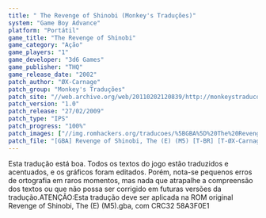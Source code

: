 ```yaml
---
title: " The Revenge of Shinobi (Monkey's Traduções)"
system: "Game Boy Advance"
platform: "Portátil"
game_title: "The Revenge of Shinobi"
game_category: "Ação"
game_players: "1"
game_developer: "3d6 Games"
game_publisher: "THQ"
game_release_date: "2002"
patch_author: "ØX-Carnage"
patch_group: "Monkey's Traduções"
patch_site: "//web.archive.org/web/20110202120839/http://monkeystraducoes.com/"
patch_version: "1.0"
patch_release: "27/02/2009"
patch_type: "IPS"
patch_progress: "100%"
patch_images: ["//img.romhackers.org/traducoes/%5BGBA%5D%20The%20Revenge%20of%20Shinobi%20-%20Monkey's%20Tradu%C3%A7%C3%B5es%20-%201.png","//img.romhackers.org/traducoes/%5BGBA%5D%20The%20Revenge%20of%20Shinobi%20-%20Monkey's%20Tradu%C3%A7%C3%B5es%20-%202.png","//img.romhackers.org/traducoes/%5BGBA%5D%20The%20Revenge%20of%20Shinobi%20-%20Monkey's%20Tradu%C3%A7%C3%B5es%20-%203.png"]
patch_file: "[GBA] Revenge of Shinobi, The (E) (M5) [T-BR] [T-ØX-Carnage G-Monkey's Traduções] [V-1.0 P-100% A-2009].zip"
---
```

Esta tradução está boa. Todos os textos do jogo estão traduzidos e acentuados, e os gráficos foram editados. Porém, nota-se pequenos erros de ortografia em raros momentos, mas nada que atrapalhe a compreensão dos textos ou que não possa ser corrigido em futuras versões da tradução.ATENÇÃO:Esta tradução deve ser aplicada na ROM original Revenge of Shinobi, The (E) (M5).gba, com CRC32 58A3F0E1